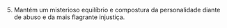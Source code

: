﻿5. Mantém um misterioso equilíbrio e compostura da personalidade diante de abuso e da mais flagrante injustiça.
